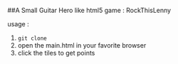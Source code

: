##A Small Guitar Hero like html5 game : RockThisLenny

usage : 
1. `git clone`
2. open the main.html in your favorite browser
3. click the tiles to get points